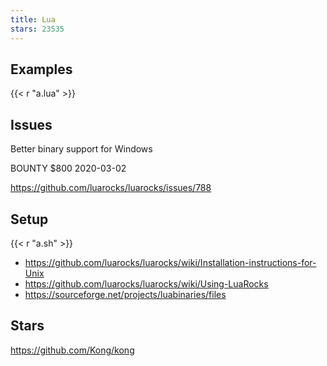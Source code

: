 ```yaml
---
title: Lua
stars: 23535
---
```


## Examples

{{< r "a.lua" >}}

## Issues

Better binary support for Windows

BOUNTY $800 2020-03-02

<https://github.com/luarocks/luarocks/issues/788>

## Setup

{{< r "a.sh" >}}

- <https://github.com/luarocks/luarocks/wiki/Installation-instructions-for-Unix>
- <https://github.com/luarocks/luarocks/wiki/Using-LuaRocks>
- <https://sourceforge.net/projects/luabinaries/files>

## Stars

<https://github.com/Kong/kong>
